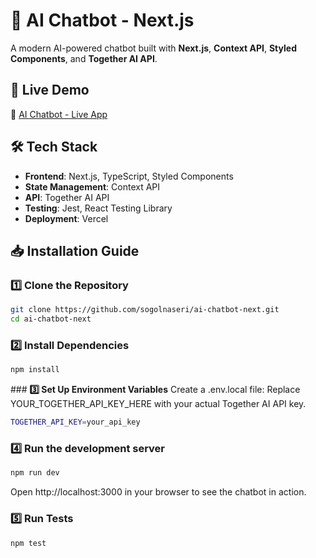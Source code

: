 # 🤖 AI Chatbot - Next.js

A modern AI-powered chatbot built with **Next.js**, **Context API**, **Styled Components**, and **Together AI API**.

## 🚀 Live Demo
🔗 [AI Chatbot - Live App](http://ai-chatbot-next-cyan.vercel.app/)

## 🛠️ Tech Stack
- **Frontend**: Next.js, TypeScript, Styled Components
- **State Management**: Context API
- **API**: Together AI API
- **Testing**: Jest, React Testing Library
- **Deployment**: Vercel

## 📥 Installation Guide

### **1️⃣ Clone the Repository**
```sh
git clone https://github.com/sogolnaseri/ai-chatbot-next.git
cd ai-chatbot-next
```
### **2️⃣ Install Dependencies**
```sh
npm install
```

### **3️⃣ Set Up Environment Variables**
Create a .env.local file:
Replace YOUR_TOGETHER_API_KEY_HERE with your actual Together AI API key.
```sh
TOGETHER_API_KEY=your_api_key
```

### **4️⃣ Run the development server**
```sh
npm run dev
```
Open http://localhost:3000 in your browser to see the chatbot in action.

### **5️⃣ Run Tests**
```sh
npm test
```

